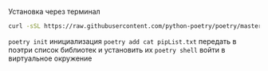 Установка через терминал
```bash
curl -sSL https://raw.githubusercontent.com/python-poetry/poetry/master/get-poetry.py | python -
```


`poetry init` инициализация
`poetry add cat pipList.txt` передать в поэтри список библиотек и установить их
`poetry shell` войти в виртуальное окружение